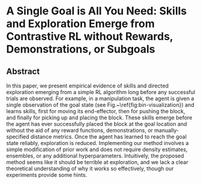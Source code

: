 # A Single Goal is All You Need: Skills and Exploration Emerge from Contrastive RL without Rewards, Demonstrations, or Subgoals
## Abstract
In this paper, we present empirical evidence of skills and directed exploration emerging from a simple RL algorithm long before any successful trials are observed. For example, in a manipulation task, the agent is given a single observation of the goal state (see Fig.~\ref{fig:bin-visualization}) and learns skills, first for moving its end-effector, then for pushing the block, and finally for picking up and placing the block. These skills emerge before the agent has ever successfully placed the block at the goal location and without the aid of any reward functions, demonstrations, or manually-specified distance metrics. Once the agent has learned to reach the goal state reliably, exploration is reduced. Implementing our method involves a simple modification of prior work and does not require density estimates, ensembles, or any additional hyperparameters. Intuitively, the proposed method seems like it should be terrible at exploration, and we lack a clear theoretical understanding of why it works so effectively, though our experiments provide some hints.

